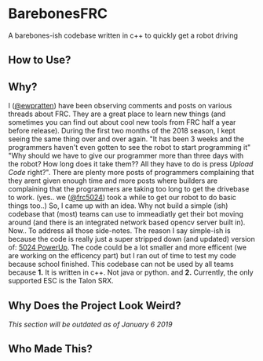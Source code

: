 # BarebonesFRC
A barebones-ish codebase written in c++ to quickly get a robot driving

## How to Use?

## Why?
I \([@ewpratten](Https://github.com/ewpratten)\) have been observing comments and posts on various threads about FRC. They are a great place to learn new things (and sometimes you can find out about cool new tools from FRC half a year before release). During the first two months of the 2018 season, I kept seeing the same thing over and over again. "It has been 3 weeks and the programmers haven't even gotten to see the robot to start programming it" "Why should we have to give our programmer more than three days with the robot? How long does it take them?? All they have to do is press *Upload Code* right?". There are plenty more posts of programmers complaining that they arent given enough time and more posts where builders are complaining that the programmers are taking too long to get the drivebase to work. (yes.. we \([@frc5024](Https://github.com/frc5024)\) took a while to get our robot to do basic things too..) So, I came up with an idea. Why not build a simple (ish) codebase that (most) teams can use to immeadiatly get their bot moving around (and there is an integrated network based opencv server built in). Now.. To address all those side-notes. The reason I say simple-ish is because the code is really just a super stripped down (and updated) version of: [5024 PowerUp](Https://github.com/frc5024/PowerUp). The code could be a lot smaller and more efficent (we are working on the efficency part) but I ran out of time to test my code because school finished. This codebase can not be used by all teams because **1.** It is written in c++. Not java or python. and **2.** Currently, the only supported ESC is the Talon SRX.

## Why Does the Project Look Weird?
*This section will be outdated as of January 6 2019*

## Who Made This?
